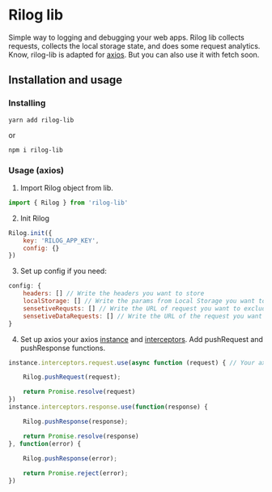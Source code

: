 # Rilog lib

Simple way to logging and debugging your web apps.
Rilog lib collects requests, collects the local storage state,  and does some request analytics. Know, rilog-lib is adapted for [axios](https://www.npmjs.com/package/axios "axios"). But you can also use it with fetch soon.

## Installation and usage

### Installing
`yarn add rilog-lib`

or

`npm i rilog-lib`

### Usage (axios)

1. Import Rilog object from lib.

```javascript
import { Rilog } from 'rilog-lib'
```
2. Init Rilog

```javascript
Rilog.init({ 
    key: 'RILOG_APP_KEY',
    config: {} 
})
```
3. Set up config if you need:
```javascript
config: {
    headers: [] // Write the headers you want to store
    localStorage: [] // Write the params from Local Storage you want to store
    sensetiveRequsts: [] // Write the URL of request you want to exclude from storing
    sensetiveDataRequests: [] // Write the URL of the request you want to exclude from storing request data
}
```
4. Set up axios your axios [instance](https://www.npmjs.com/package/axios#creating-an-instance "instance") and [interceptors](https://www.npmjs.com/package/axios#interceptors "interceptors"). Add pushRequest and pushResponse functions.

```javascript
instance.interceptors.request.use(async function (request) { // Your axios instance

    Rilog.pushRequest(request);

    return Promise.resolve(request)
})
instance.interceptors.response.use(function(response) {

    Rilog.pushResponse(response);

    return Promise.resolve(response)
}, function(error) {

    Rilog.pushResponse(error);
    
    return Promise.reject(error);
})
```